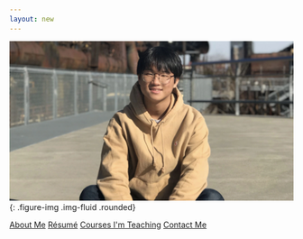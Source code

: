 ```yaml
---
layout: new
---
```


![Shinwoo Kim](assets/img/hero-bg.webp){: .figure-img .img-fluid .rounded}

<div class="text-center">
    <a class="btn btn-outline-dark" href="{{ '/background/' | prepend: site.baseurl }}">About Me</a>
	  <a class="btn btn-outline-dark" href="{{ '/resume/' | prepend: site.baseurl }}">Résumé</a>
    <a class="btn btn-outline-dark" href="{{ '/teaching/' | prepend: site.baseurl }}">Courses I'm Teaching</a>
    <a class="btn btn-outline-dark" href="{{ '/contact/' | prepend: site.baseurl }}">Contact Me</a>
</div>

<!--

<style>
  p {
    font-size: 13.6pt;
  }
</style>
<div class="text-center">
    <a class="btn btn-outline-dark" href="{{ '/background/' | prepend: site.baseurl }}">About Me</a>
	<a class="btn btn-outline-dark" href="{{ '/resume/' | prepend: site.baseurl }}">Résumé</a>
    <a class="btn btn-outline-dark" href="{{ '/teaching/' | prepend: site.baseurl }}">Courses I've Taught</a>
</div>
-->
